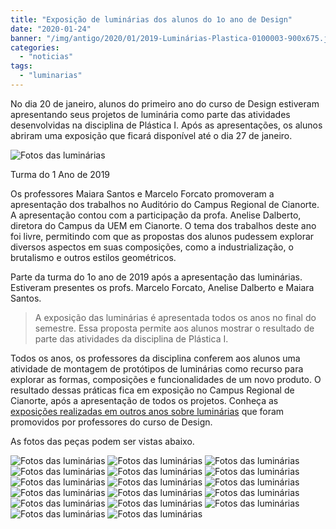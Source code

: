 ```yaml
---
title: "Exposição de luminárias dos alunos do 1o ano de Design"
date: "2020-01-24"
banner: "/img/antigo/2020/01/2019-Luminárias-Plastica-0100003-900x675.jpg"
categories: 
  - "noticias"
tags: 
  - "luminarias"
---
```


No dia 20 de janeiro, alunos do primeiro ano do curso de Design estiveram apresentando seus projetos de luminária como parte das atividades desenvolvidas na disciplina de Plástica I. Após as apresentações, os alunos abriram uma exposição que ficará disponível até o dia 27 de janeiro.

<!--more-->

![Fotos das luminárias](/img/antigo/2020/01/2019-Luminárias-Plastica-0100003-900x675.jpg)

Turma do 1 Ano de 2019

Os professores Maiara Santos e Marcelo Forcato promoveram a apresentação dos trabalhos no Auditório do Campus Regional de Cianorte. A apresentação contou com a participação da profa. Anelise Dalberto, diretora do Campus da UEM em Cianorte. O tema dos trabalhos deste ano foi livre, permitindo com que as propostas dos alunos pudessem explorar diversos aspectos em suas composições, como a industrialização, o brutalismo e outros estilos geométricos.


Parte da turma do 1o ano de 2019 após a apresentação das luminárias. Estiveram presentes os profs. Marcelo Forcato, Anelise Dalberto e Maiara Santos.

> A exposição das luminárias é apresentada todos os anos no final do semestre. Essa proposta permite aos alunos mostrar o resultado de parte das atividades da disciplina de Plástica I. 

Todos os anos, os professores da disciplina conferem aos alunos uma atividade de montagem de protótipos de luminárias como recurso para explorar as formas, composições e funcionalidades de um novo produto. O resultado dessas práticas fica em exposição no Campus Regional de Cianorte, após a apresentação de todos os projetos. Conheça as [exposições realizadas em outros anos sobre luminárias](/tags/luminarias/) que foram promovidos por professores do curso de Design.

As fotos das peças podem ser vistas abaixo.


![Fotos das luminárias](/img/antigo/2020/01/2019-Luminárias-Plastica-0100008-1024x768.jpg)
![Fotos das luminárias](/img/antigo/2020/01/2019-Luminárias-Plastica-0100009-900x675.jpg)
![Fotos das luminárias](/img/antigo/2020/01/2019-Luminárias-Plastica-0100014.jpg)
![Fotos das luminárias](/img/antigo/2020/01/2019-Luminárias-Plastica-0100015-e1579890487189-225x300.jpg)
![Fotos das luminárias](/img/antigo/2020/01/2019-Luminárias-Plastica-0100017-1020x765.jpg)
![Fotos das luminárias](/img/antigo/2020/01/2019-Luminárias-Plastica-0100023-e1579890031707.jpg)
![Fotos das luminárias](/img/antigo/2020/01/2019-Luminárias-Plastica-0100028-900x675.jpg)
![Fotos das luminárias](/img/antigo/2020/01/2019-Luminárias-Plastica-0100030-1020x766.jpg)
![Fotos das luminárias](/img/antigo/2020/01/2019-Luminárias-Plastica-0100045-900x675.jpg)
![Fotos das luminárias](/img/antigo/2020/01/2019-Luminárias-Plastica-0100045-e1579889494117-768x1024.jpg)
![Fotos das luminárias](/img/antigo/2020/01/2019-Luminárias-Plastica-0100046-1020x765.jpg)
![Fotos das luminárias](/img/antigo/2020/01/2019-Luminárias-Plastica-0100046-e1579889397972-1020x1360.jpg)
![Fotos das luminárias](/img/antigo/2020/01/2019-Luminárias-Plastica-0100047-e1579889370223-900x1200.jpg)
![Fotos das luminárias](/img/antigo/2020/01/2019-Luminárias-Plastica-0100049-e1579889241202.jpg)
![Fotos das luminárias](/img/antigo/2020/01/2019-Luminárias-Plastica-0100051-768x576.jpg)
![Fotos das luminárias](/img/antigo/2020/01/2019-Luminárias-Plastica-0100053-e1579889159896.jpg)
![Fotos das luminárias](/img/antigo/2020/01/2019-Luminárias-Plastica-0100055-900x675.jpg)